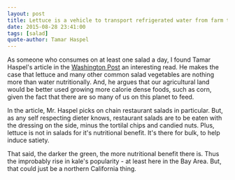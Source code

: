 ```yaml
---
layout: post
title: Lettuce is a vehicle to transport refrigerated water from farm to table.
date: 2015-08-28 23:41:00
tags: [salad]
quote-author: Tamar Haspel
---
```

As someone who consumes on at least one salad a day, I found Tamar Haspel's article in the [Washington Post](http://wapo.st/1hUd9Il) an interesting read. He makes the case that lettuce and many other common salad vegetables are nothing more than water nutritionally. And, he argues that our agricultural land would be better used growing more calorie dense foods, such as corn, given the fact that there are so many of us on this planet to feed.

In the article, Mr. Haspel picks on chain restaurant salads in particular. But, as any self respecting dieter knows, restaurant salads are to be eaten with the dressing on the side, minus the tortilal chips and candied nuts. Plus, lettuce is not in salads for it's nutritional benefit. It's there for bulk, to help induce satiety.

That said, the darker the green, the more nutritional benefit there is. Thus the improbably rise in kale's popularity - at least here in the Bay Area. But, that could just be a northern California thing.
